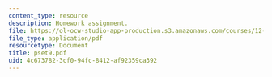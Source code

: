 ```yaml
---
content_type: resource
description: Homework assignment.
file: https://ol-ocw-studio-app-production.s3.amazonaws.com/courses/12-800-fluid-dynamics-of-the-atmosphere-and-ocean-fall-2004/4c6737823cf094fc8412af92359ca392_pset9.pdf
file_type: application/pdf
resourcetype: Document
title: pset9.pdf
uid: 4c673782-3cf0-94fc-8412-af92359ca392
---
```

